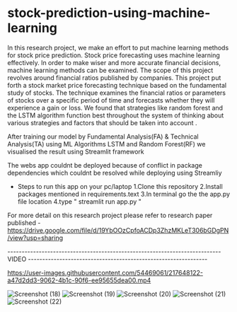 # stock-prediction-using-machine-learning
In this research project, we make an effort to put machine learning methods for stock price prediction. Stock price forecasting uses machine learning effectively. In order to make wiser and more accurate financial decisions, machine learning methods can be examined. The scope of this project revolves around financial ratios published by companies. This project put forth a stock market price forecasting technique based on the fundamental study of stocks. The technique
examines the financial ratios or parameters of stocks over a specific period of time and forecasts whether they will experience a gain or loss. We found that strategies like random forest and the LSTM algorithm function best throughout the system of thinking about various strategies and factors that should be taken into account .

After training our model by Fundamental Analysis(FA) & Technical Analysis(TA) using ML Algorithms LSTM and Random Forest(RF) we visualised the result using Streamlit framework

The webs app couldnt be deployed because of conflict in package dependencies which couldnt be resolved while deploying using Streamliy

* Steps to run this app on your pc/laptop
1.Clone this repository
2.Install packages mentioned in requirements.text
3.In terminal go the the app.py file location 
4.type " streamlit run app.py "

For more detail on this research project please refer to research paper published - https://drive.google.com/file/d/19YbOOzCpfoACDp3ZhzMKLeT306bGDgPN/view?usp=sharing


--------------------------------------------------------------------------- VIDEO ---------------------------------------------------------------

https://user-images.githubusercontent.com/54469061/217648122-a47d2dd3-9062-4b1c-90f6-ee95655dea00.mp4




![Screenshot (18)](https://user-images.githubusercontent.com/54469061/217645282-5b5a5421-6b1a-4891-bc13-a292f6f42fa3.png)
![Screenshot (19)](https://user-images.githubusercontent.com/54469061/217645291-eccf6a81-2197-4b82-92bf-40fea3094faa.png)
![Screenshot (20)](https://user-images.githubusercontent.com/54469061/217645295-6d79405e-c2b0-4526-b56e-8a3c5f063952.png)
![Screenshot (21)](https://user-images.githubusercontent.com/54469061/217645296-35175bee-adb9-43e1-8f87-63a378855a59.png)
![Screenshot (22)](https://user-images.githubusercontent.com/54469061/217645298-76e5ed5d-1e03-4a56-ac32-926c47ed4b91.png)
